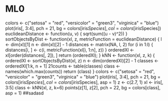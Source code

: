 # ML0
colors <- c("setosa" = "red", "versicolor" = "green3",
"virginica" = "blue")
plot(iris[, 3:4], pch = 21, bg = colors[iris$Species],
col = colors[iris$Species])
euclideanDistance <- function(u, v)
{
sqrt(sum((u - v)^2))
}
sortObjectsByDist <- function(xl, z, metricFunction =
euclideanDistance)
{
l <- dim(xl)[1]
n <- dim(xl)[2] - 1
distances <- matrix(NA, l, 2)
for (i in 1:l)
{
distances[i, ] <- c(i, metricFunction(xl[i, 1:n], z))
}
orderedXl <- xl[order(distances[, 2]), ]
return (orderedXl);
}
kNN <- function(xl, z, k)
{
orderedXl <- sortObjectsByDist(xl, z)
n <- dim(orderedXl)[2] - 1
classes <- orderedXl[1:k, n + 1]
21counts <- table(classes)
class <- names(which.max(counts))
return (class)
}
colors <- c("setosa" = "red", "versicolor" = "green3",
"virginica" = "blue")
plot(iris[, 3:4], pch = 21, bg = colors[iris$Species], col
= colors[iris$Species], asp = 1)
z <- c(2.7, 1)
xl <- iris[, 3:5]
class <- kNN(xl, z, k=6)
points(z[1], z[2], pch = 22, bg = colors[class], asp = 1)
##sadasd
